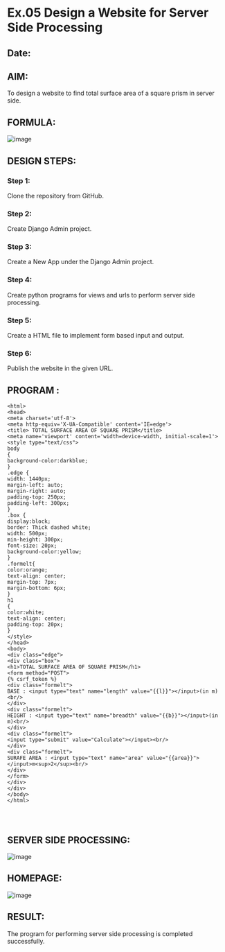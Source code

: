 # Ex.05 Design a Website for Server Side Processing
## Date:

## AIM:
To design a website to find total surface area of a square prism in server side.

## FORMULA:
![image](https://github.com/selvasachein/MathServer/assets/120453887/8ecc8d12-b9a9-43df-be0b-711f299d796d)

## DESIGN STEPS:

### Step 1:
Clone the repository from GitHub.

### Step 2:
Create Django Admin project.

### Step 3:
Create a New App under the Django Admin project.

### Step 4:
Create python programs for views and urls to perform server side processing.

### Step 5:
Create a HTML file to implement form based input and output.

### Step 6:
Publish the website in the given URL.

## PROGRAM :
```
<html>
<head>
<meta charset='utf-8'>
<meta http-equiv='X-UA-Compatible' content='IE=edge'>
<title> TOTAL SURFACE AREA OF SQUARE PRISM</title>
<meta name='viewport' content='width=device-width, initial-scale=1'>
<style type="text/css">
body 
{
background-color:darkblue;
}
.edge {
width: 1440px;
margin-left: auto;
margin-right: auto;
padding-top: 250px;
padding-left: 300px;
}
.box {
display:block;
border: Thick dashed white;
width: 500px;
min-height: 300px;
font-size: 20px;
background-color:yellow;
}
.formelt{
color:orange;
text-align: center;
margin-top: 7px;
margin-bottom: 6px;
}
h1
{
color:white;
text-align: center;
padding-top: 20px;
}
</style>
</head>
<body>
<div class="edge">
<div class="box">
<h1>TOTAL SURFACE AREA OF SQUARE PRISM</h1>
<form method="POST">
{% csrf_token %}
<div class="formelt">
BASE : <input type="text" name="length" value="{{l}}"></input>(in m)<br/>
</div>
<div class="formelt">
HEIGHT : <input type="text" name="breadth" value="{{b}}"></input>(in m)<br/>
</div>
<div class="formelt">
<input type="submit" value="Calculate"></input><br/>
</div>
<div class="formelt">
SURAFE AREA : <input type="text" name="area" value="{{area}}"></input>m<sup>2</sup><br/>
</div>
</form>
</div>
</div>
</body>
</html>




```


## SERVER SIDE PROCESSING:
![image](https://github.com/rizwanrayyan/MathServer/assets/121215820/1ca5f5c3-cc3e-45e9-9bf4-887674ee7e0f)



## HOMEPAGE:
![image](https://github.com/rizwanrayyan/MathServer/assets/121215820/ac17b4d6-71d3-4141-8f8e-1855de3f57e2)


## RESULT:
The program for performing server side processing is completed successfully.
